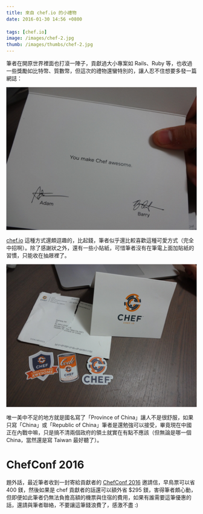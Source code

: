 ```yaml
---
title: 來自 chef.io 的小禮物
date: 2016-01-30 14:56 +0800

tags: [chef.io]
image: /images/chef-2.jpg
thumb: /images/thumbs/chef-2.jpg
---
```


筆者在開原世界裡面也打滾一陣子，貢獻過大小專案如 Rails、Ruby 等，也收過一些獎勵如比特幣、質數幣，但這次的禮物還蠻特別的，讓人忍不住想要多發一篇網誌：

![](/images/chef-2.jpg)

<!-- more -->

[chef.io](http://chef.io/) 這種方式還頗逗趣的，比起錢，筆者似乎還比較喜歡這種可愛方式（完全中招啊）。除了感謝狀之外，還有一些小貼紙，可惜筆者沒有在筆電上面加貼紙的習慣，只能收在抽屜裡了。

![](/images/chef.jpg)

唯一美中不足的地方就是國名寫了「Province of China」讓人不是很舒服，如果只寫「China」或「Republic of China」筆者是還勉強可以接受，畢竟現在中國正在內戰中嘛，只是搞不清兩個政府的領土就實在有點不應該（但無論是哪一個 China，當然還是寫 Taiwan 最好聽了）。

# ChefConf 2016

題外話，最近筆者收到一封寄給貢獻者的 [ChefConf 2016](https://chefconf.chef.io) 邀請信，早鳥票可以省 400 鎂，然後如果是 chef 貢獻者的話還可以額外省 $295 鎂，害得筆者頗心動，但即便如此筆者仍無法負擔高額的機票與住宿的費用，如果有誰需要這筆優惠的話，還請與筆者聯絡，不要讓這筆錢浪費了，感激不盡 :)
